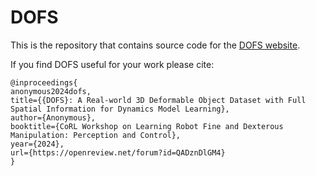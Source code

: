 # DOFS

This is the repository that contains source code for the [DOFS website](https://tmmdhz.github.io/DOFS.github.io/).

If you find DOFS useful for your work please cite:
```
@inproceedings{
anonymous2024dofs,
title={{DOFS}: A Real-world 3D Deformable Object Dataset with Full Spatial Information for Dynamics Model Learning},
author={Anonymous},
booktitle={CoRL Workshop on Learning Robot Fine and Dexterous Manipulation: Perception and Control},
year={2024},
url={https://openreview.net/forum?id=QADznDlGM4}
}
```